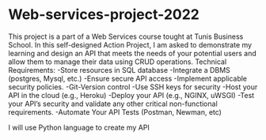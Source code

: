 # Web-services-project-2022
This project is a part of a Web Services course tought at Tunis Business School.
In this self-designed Action Project, I am asked to  demonstrate my learning and design an API that meets the needs of your potential users and allow them to manage their data using CRUD operations.
Technical Requirements:
-Store resources in SQL database
-Integrate a DBMS (postgres, Mysql, etc.)
-Ensure secure API access 
-Implement applicable security policies.
-Git-Version control
-Use SSH keys for security
-Host your API in the cloud (e.g., Heroku)
-Deploy your API (e.g., NGINX, uWSGI)
-Test your API’s security and validate any other critical non-functional requirements.
-Automate Your API Tests (Postman, Newman, etc)

I will use Python language to create my API 
